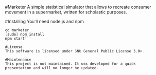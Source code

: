 #Marketer
A simple statistical simulator that allows to recreate consumer movement in a supermarket, written for scholastic purposes.

#Installing
You'll need node.js and npm

```git clone git@github.com:ALCC01/marketer.git
cd marketer
[sudo] npm install
npm start```

#License
This software is licensed under GNU General Public License 3.0+.

#Maintenance
This project is not maintained. It was developed for a quick presentation and will no longer be updated.